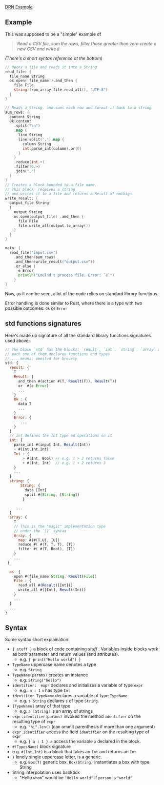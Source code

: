 [DRN Example](https://www.reddit.com/r/ProgrammingLanguages/comments/1fey7qm/rate_my_syntax/)

## Example

This was supposed to be a "simple" example of 

> *Read a CSV file, sum the rows, filter those greater than zero*
> *create a new CSV and write it*

_(There's a short syntax reference at the bottom)_ 

```Go
// Opens a file and reads it into a String
read_file: {
  file_name String
  os.open( file_name ).and_then {
    file File 
    string.from_array(file.read_all(), "UTF-8")
  }
}

// Reads a String, and sums each row and format it back to a string
sum_rows: { 
  content String
  Ok(content
    .split("\n")
    .map {
      line String
      line.split(',').map {
        column String
        int.parse_int(column).or(0)
      }
    }
    .reduce(int.+)
    .filter(0.>)
    .join(",")
  )
}
// Creates a block bounded to a file name.
// This block  receives a string
// and writes it to a file and returns a Result of nothign
write_result: {
  output_file String 
  { 
    output String
    os.open(output_file) .and_then {
      file File
      file.write_all(output.to_array())
    }
  }
}

main: {
  read_file("input.csv")
    .and_then(sum_rows)
    .and_then(write_result("output.csv"))
    .or_else { 
      e Error
      println("Coulnd't process file. Error: `e`")
    }
}

```


Now, as it can be seen, a lot of the code relies on standard library functions. 

Error handling is done similar to Rust, where there is a type with two possible outcomes: `Ok` or `Error`

## std functions signatures

Here's made up signature of all the standard library functions signatures used above:

```javascript
// The block `std` has the blocks: `result`, `int`, `string`, `array` and  `os` in this example
// each one of them declares functions and types
// ... means: ommited for brevety
std: {
  result: {
    T
    Result: {
      and_then #(action #(T, Result(T)), Result(T))
      or  #(e Error)
      ... 
    }
    Ok : {
      data T
      ...
    }
    Error: {
       ...
    }
  }
  // int defines the Int type nd operations on it
  int: {
    parse_int #(input Int, Result(Int))
    + #(Int,Int,Int)
    Int : {
        > #(Int, Bool) // e.g. 1 > 2 returns false
        + #(Int, Int)  // e.g. 1 + 2 returns 3
    }
    ...
  }
  string: {
       String: {
         data [Int]
         split #(String, [String])
        }
       
     ...
  }
  array: {
    T
    // This is the "magic" implementation type 
    // under the `[]` syntax
    Array: {
      map: #(#(T,U), [U])
      reduce #( #(T, T, T), [T])
      filter #( #(T, Bool), [T])
    }
    ...
 }
         
  os: {
    open #(file_name String, Result(File))
    File : {
      read_all #(Result([Int]))
      write_all #([Int], Result(Int))
    }
    ...
  }
  ...
}
```


## Syntax 

Some syntax short explaination: 

- `{ stuff }` a block of code containing _stuff_ . Variables inside blocks work as both parameter and return values (and attributes).
  - e.g. `{ print("Hello world") }` 
- `TypeName` uppercase name denotes a type
  - e.g. `String`
- `TypeName(params)` creates an instance
  - e.g. `String("hello")`
- `identifier:  expr`  declares and initializes a variable of type `expr`
  - e.g.: `n : 1` `n` has type `Int`
- `identifier TypeName` declares a variable of type `TypeName`
  - e.g. `s String` declares `s` of type `String`.
- `[TypeName]` array of that type
  - e.g. `a [String]` is an array of strings
- `expr.identifier(params)` invoked the method `identifier` on the resulting type of `expr`
  - e.g. `"hi".len()` (can ommit parenthesis if more than one argument)
- `expr.identifier` access the field `identifier` on the resulting type of `expr`
  -  e.g. `{ a : 1 }.a` access the variable `a` declared in the block.
-  `#(TypesName)` block signature
  -  e.g. `#(Int,Int)` is a block that takes an `Int` and returns an `Int`
- `T` lonely single uppercase letter, is a generic.
  - e.g. `Box(T)` generic box, `Box(String)` instantiates a box with type String
- String interpolation uses backtick
  - "Hello `whom`" would be `"Hello world"` if `person` is `"world"`   
